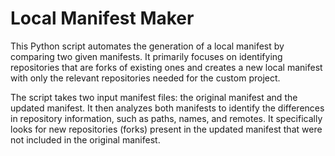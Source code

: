 # Local Manifest Maker

This Python script automates the generation of a local manifest by comparing two given manifests. It primarily focuses on identifying repositories that are forks of existing ones and creates a new local manifest with only the relevant repositories needed for the custom project.

The script takes two input manifest files: the original manifest and the updated manifest. It then analyzes both manifests to identify the differences in repository information, such as paths, names, and remotes. It specifically looks for new repositories (forks) present in the updated manifest that were not included in the original manifest.